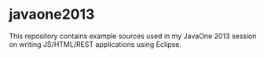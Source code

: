 javaone2013
===========

This repository contains example sources used in my JavaOne 2013 session on writing JS/HTML/REST applications using Eclipse.
